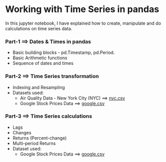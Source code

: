 # Working with Time Series in pandas

In this jupyter notebook, I have explained how to create, manipulate and do calculations on time series data.

### Part-1 ==> Dates & Times in pandas
  * Basic building blocks - pd.Timestamp, pd.Period.
  * Basic Arithmetic functions
  * Sequence of dates and times
### Part-2 ==> Time Series transformation
  * Indexing and Resampling
  * Datasets used:
      - Air Quality Data - New York City (NYC)  ==> [nyc.csv](https://github.com/Ravjot03/Time-Series-Data-in-Python/blob/main/Chapter-1/nyc.csv)
      - Google Stock Prices Data  ==> [google.csv](https://github.com/Ravjot03/Time-Series-Data-in-Python/blob/main/Chapter-1/google.csv)
### Part-3 ==> Time Series calculations
  * Lags
  * Changes
  * Returns (Percent-change)
  * Multi-period Returns
  * Dataset used:
      - Google Stock Prices Data  ==> [google.csv](https://github.com/Ravjot03/Time-Series-Data-in-Python/blob/main/Chapter-1/google.csv)
